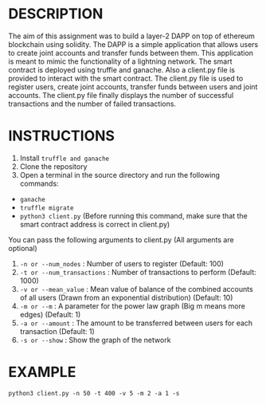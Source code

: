 # DESCRIPTION

The aim of this assignment was to build a layer-2 DAPP on top of ethereum blockchain using solidity. The DAPP is a simple 
application that allows users to create joint accounts and transfer funds between them. This application is meant to
mimic the functionality of a lightning network. The smart contract is deployed using truffle and ganache. Also a
client.py file is provided to interact with the smart contract. The client.py file is used to register users, create joint
accounts, transfer funds between users and joint accounts. The client.py file finally displays the number of successful
transactions and the number of failed transactions.

# INSTRUCTIONS

1. Install `truffle and ganache`
2. Clone the repository 
3. Open a terminal in the source directory and run the following commands: 
  - `ganache`
  - `truffle migrate`
  - `python3 client.py` (Before running this command, make sure that the smart contract address is correct in client.py)

You can pass the following arguments to client.py (All arguments are optional)
1. `-n or --num_nodes` : Number of users to register (Default: 100)
2. `-t or --num_transactions` : Number of transactions to perform (Default: 1000)
3. `-v or --mean_value` : Mean value of balance of the combined accounts of all users (Drawn from an exponential distribution) (Default: 10)
4. `-m or --m` : A parameter for the power law graph (Big m means more edges) (Default: 1)
5. `-a or --amount` : The amount to be transferred between users for each transaction (Default: 1)
6. `-s or --show` : Show the graph of the network

# EXAMPLE
`python3 client.py -n 50 -t 400 -v 5 -m 2 -a 1 -s`
